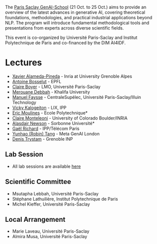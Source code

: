 The [Paris Saclay GenAI-School](https://paris-genai-school.github.io/) (21 Oct. to 25 Oct.)  aims to provide an overview of the latest advances in generative AI, covering theoretical foundations, methodologies, and practical industrial applications beyond NLP. The program will introduce fundamental methodological tools and presentations from experts across diverse scientific fields.

This event is co-organized by Université Paris-Saclay and Institut Polytechnique de Paris and co-financed by the DIM AI4IDF.

# Lectures 

* [Xavier Alameda-Pineda](https://github.com/paris-genai-school/lectures/blob/main/PDF/23OCTGenAI-for_audio-visual%20processing_XavierAlamedaPineda.pdf) - Inria at University Grenoble Alpes
* [Antoine Bosselut](https://github.com/paris-genai-school/lectures/blob/main/PDF/25OctLLM_Reasoning_from_the_Lab_to_the_Real_Worldgenai_epfl.pdf) - EPFL 
* [Claire Boyer](https://github.com/paris-genai-school/lectures/blob/main/PDF/24OCT_PIKL_GenAI_school_Claire_Boyer.pdf) - LMO, Université Paris-Saclay 
* [Merouane Debbah](https://github.com/paris-genai-school/lectures/blob/main/PDF/23OCT_GENAI-Challenges_and_Opportunities-Debbah.pdf) - Khalifa University 
* [Manuel Faysse](https://github.com/paris-genai-school/lectures/blob/main/PDF/22OctHow_to_train_a_LLM_in_2024_Manuel_Faysse.pdf) - CentraleSupélec, Université Paris-Saclay/Illuin Technology 
* [Vicky Kalogeiton](https://github.com/paris-genai-school/lectures/blob/main/PDF/25OCTStory-level_multimodal_generative_AI_Vicky_Kalogeiton.pdf) - LIX, IPP 
* [Eric Moulines](https://github.com/paris-genai-school/lectures/blob/main/PDF/21OCT_Score_based_denoising_diffusion_An_introduction_ERIC_Moulines.pdf) - Ecole Polytechnique* 
* [Claire Monteleoni](https://www.colorado.edu/faculty/claire-monteleoni/) - University of Colorado Boulder/INRIA 
* [Alasdair Newson](https://github.com/paris-genai-school/lectures/blob/main/PDF/21OCTgen_ai_genbasic_I_Alasdair_Newson.pdf) - Sorbonne Université* 
* [Gaël Richard](https://www.telecom-paris.fr/gael-richard) - IPP/Télécom Paris 
* [Yunhao (Robin) Tang](https://github.com/paris-genai-school/lectures/blob/main/PDF/22OCT_Reinforcement_learning_from_human_feedback_tutorial_Yunhao_Tang.pdf) - Meta GenAI London 
* [Denis Trystam](https://github.com/paris-genai-school/lectures/blob/main/PDF/24Oct_IAimpactDenis_Trystram.pdf) - Grenoble INP 

## Lab Session 

* All lab sessions are available [here](https://github.com/paris-genai-school/lectures/tree/main/Lab_session) 

## Scientific Committee
   *  Msutapha Lebbah, Université Paris-Saclay
   *  Stéphane Lathuilière, Institut Polytechnique de Paris
   *  Michel Kieffer, Université Paris-Saclay

## Local Arrangement
  * Marie Laveau, Université Paris-Saclay
  * Almira Musa, Université Paris-Saclay
